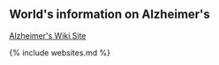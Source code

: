 ## World's information on Alzheimer's

[Alzheimer's Wiki Site](https://github.com/moqri/alzheimers/wiki)

{% include websites.md %}

